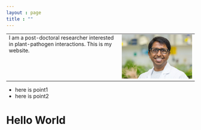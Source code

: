 ```yaml
---
layout : page
title : ""
---
```

<table>
  <tr><td width="60%" valign="top"; halign="left">
      I am a post-doctoral researcher interested in plant-pathogen interactions.
      This is my website.</td>
    <td width="40%">
      <img style="float: center;" src="gsMPI.jpg" width="100%"></img>
    </td>
  </tr>
</table>

* here is point1 
* here is point2 
# Hello World
